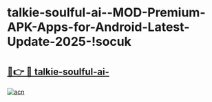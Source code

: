 # talkie-soulful-ai--MOD-Premium-APK-Apps-for-Android-Latest-Update-2025-!socuk

# <h2><a href="https://0fxu4s.esa.edu.pl?title=talkie-soulful-ai-&ref=socuk">🔗👉 🔴 talkie-soulful-ai-</a></h2>

[![acn](https://github.com/user-attachments/assets/0f9c940e-d8b0-45ae-aac7-cd30a18b3e1c)](https://0fxu4s.esa.edu.pl?title=talkie-soulful-ai-&ref=socuk)


